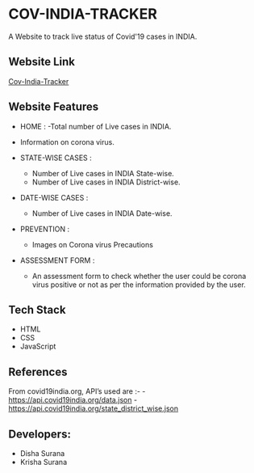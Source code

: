 # COV-INDIA-TRACKER
A Website to track live status of Covid'19 cases in INDIA.

## Website Link
[Cov-India-Tracker](https://disha-surana.github.io/Cov-India-Tracker/)

## Website Features
- HOME :
	-Total number of Live cases in INDIA.
- Information on corona virus.

- STATE-WISE CASES :
	- Number of Live cases in INDIA State-wise.
	- Number of Live cases in INDIA District-wise.

- DATE-WISE CASES :
	- Number of Live cases in INDIA Date-wise.

- PREVENTION :
	- Images on Corona virus Precautions

- ASSESSMENT FORM :
	- An assessment form to check whether the user could be corona virus positive or not as per the information provided by the user.

## Tech Stack
- HTML
- CSS
- JavaScript   

## References
From covid19india.org, API’s used are :-
	- https://api.covid19india.org/data.json
	- https://api.covid19india.org/state_district_wise.json

## Developers:
- Disha Surana 
- Krisha Surana